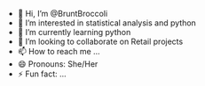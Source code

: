 - 👋 Hi, I’m @BruntBroccoli
- 👀 I’m interested in statistical analysis and python
- 🌱 I’m currently learning python
- 💞️ I’m looking to collaborate on Retail projects
- 📫 How to reach me ...
- 😄 Pronouns: She/Her
- ⚡ Fun fact: ...

<!---
BruntBroccoli/BruntBroccoli is a ✨ special ✨ repository because its `README.md` (this file) appears on your GitHub profile.
You can click the Preview link to take a look at your changes.
--->
